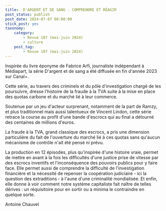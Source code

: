 ```yaml
---
title:  D'ARGENT ET DE SANG - COMPRENDRE ET RÉAGIR
post_status: publish
post_date: 2024-07-07 08:00:00
stick_post: yes
taxonomy:
    category:
        - Revue 107 (mai-juin 2024)
        - culture
    post_tag:
        - Revue 107 (mai-juin 2024)
---
```




 Inspirée du livre éponyme de Fabrice Arfi, journaliste indépendant à Médiapart, la série D'argent et de sang a été diffusée en fin d'année 2023 sur Canal+.

 Cette série, au travers des criminels et du pôle d'investigation chargé de les poursuivre, dresse l'histoire de la fraude à la TVA suite à la mise en place des quotas carbone et du marché lié à leur commerce.

 Soutenue par un jeu d'acteur surprenant, notamment de la part de Ramzy, et plus traditionnel mais aussi talentueux de Vincent Lindon, cette série retrace la course au profit d'une bande d'escrocs qui au final a détourné des centaines de millions d'euros.

 La fraude à la TVA, grand classique des escrocs, a pris une dimension particulière du fait de l'ouverture du marché lié à ces quotas sans qu'aucun mécanisme de contrôle n'ait été pensé ni prévu.

 La production en 12 épisodes, plus qu'inspirée d'une histoire vraie, permet de mettre en avant à la fois les difficultés d'une justice prise de vitesse par des escrocs inventifs et l'inconséquence des pouvoirs publics pour y faire face. Elle permet aussi de comprendre la difficulté de l'investigation financière et la nécessité de repenser la coopération judiciaire - ici la question des extraditions - à l'aune d'une criminalité mondialisée. Et enfin, elle donne à voir comment notre système capitaliste fait naître de telles dérives : un réquisitoire pour en sortir ou a minima le contraindre en quelque sorte.

 Antoine Chauvel
